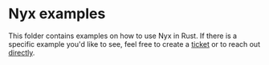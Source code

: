 # Nyx examples

This folder contains examples on how to use Nyx in Rust. If there is a specific example you'd like to see, feel free to create a [ticket](https://github.com/nyx-space/nyx/issues/new?assignees=&labels=Documentation&projects=&template=documentation.md&title=) or to reach out [directly](https://7ug5imdtt8v.typeform.com/to/neFvVW3p).
